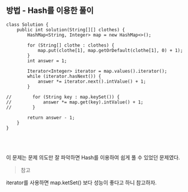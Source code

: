 ## 방법 - Hash를 이용한 풀이

```
class Solution {
    public int solution(String[][] clothes) {
        HashMap<String, Integer> map = new HashMap<>();

        for (String[] clothe : clothes) {
            map.put(clothe[1], map.getOrDefault(clothe[1], 0) + 1);
        }
        int answer = 1;

        Iterator<Integer> iterator = map.values().iterator();
        while (iterator.hasNext()) {
            answer *= iterator.next().intValue() + 1;
        }

//        for (String key : map.keySet()) {
//            answer *= map.get(key).intValue() + 1;
//        }

        return answer - 1;
    }
}
```

<br/>
<br/>


이 문제는 문제 의도만 잘 파악하면 Hash를 이용하여 쉽게 풀 수 있었던 문제였다.

> 참고

iterator를 사용하면 map.ketSet() 보다 성능이 좋다고 하니 참고하자.